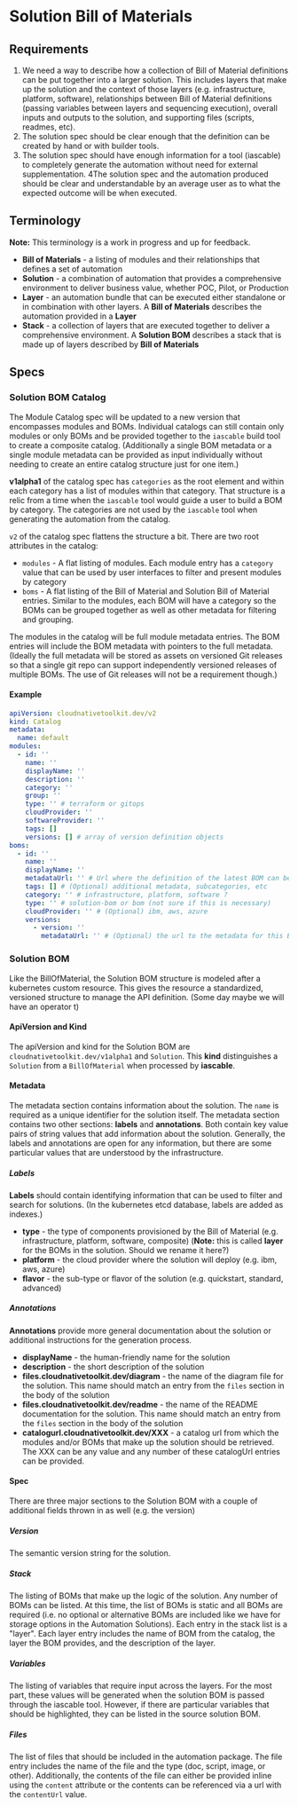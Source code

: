 # Solution Bill of Materials

## Requirements

1. We need a way to describe how a collection of Bill of Material definitions can be put together into a larger solution. This includes layers that make up the solution and the context of those layers (e.g. infrastructure, platform, software), relationships between Bill of Material definitions (passing variables between layers and sequencing execution), overall inputs and outputs to the solution, and supporting files (scripts, readmes, etc).
2. The solution spec should be clear enough that the definition can be created by hand or with builder tools.
3. The solution spec should have enough information for a tool (iascable) to completely generate the automation without need for external supplementation.
4The solution spec and the automation produced should be clear and understandable by an average user as to what the expected outcome will be when executed. 

## Terminology

**Note:** This terminology is a work in progress and up for feedback.

- **Bill of Materials** - a listing of modules and their relationships that defines a set of automation
- **Solution** - a combination of automation that provides a comprehensive environment to deliver business value, whether POC, Pilot, or Production
- **Layer** - an automation bundle that can be executed either standalone or in combination with other layers. A **Bill of Materials** describes the automation provided in a **Layer** 
- **Stack** - a collection of layers that are executed together to deliver a comprehensive environment. A **Solution BOM** describes a stack that is made up of layers described by **Bill of Materials**

## Specs

### Solution BOM Catalog

The Module Catalog spec will be updated to a new version that encompasses modules and BOMs. Individual catalogs can still contain only modules or only BOMs and be provided together to the `iascable` build tool to create a composite catalog. (Additionally a single BOM metadata or a single module metadata can be provided as input individually without needing to create an entire catalog structure just for one item.)

**v1alpha1** of the catalog spec has `categories` as the root element and within each category has a list of modules within that category. That structure is a relic from a time when the `iascable` tool would guide a user to build a BOM by category. The categories are not used by the `iascable` tool when generating the automation from the catalog.

`v2` of the catalog spec flattens the structure a bit. There are two root attributes in the catalog:

- `modules` - A flat listing of modules. Each module entry has a `category` value that can be used by user interfaces to filter and present modules by category
- `boms` - A flat listing of the Bill of Material and Solution Bill of Material entries. Similar to the modules, each BOM will have a category so the BOMs can be grouped together as well as other metadata for filtering and grouping.

The modules in the catalog will be full module metadata entries. The BOM entries will include the BOM metadata with pointers to the full metadata. (Ideally the full metadata will be stored as assets on versioned Git releases so that a single git repo can support independently versioned releases of multiple BOMs. The use of Git releases will not be a requirement though.)

#### Example

```yaml
apiVersion: cloudnativetoolkit.dev/v2
kind: Catalog
metadata:
  name: default
modules:
  - id: ''
    name: ''
    displayName: ''
    description: ''
    category: ''
    group: ''
    type: '' # terraform or gitops
    cloudProvider: ''
    softwareProvider: ''
    tags: []
    versions: [] # array of version definition objects
boms:
  - id: ''
    name: ''
    displayName: ''
    metadataUrl: '' # Url where the definition of the latest BOM can be found
    tags: [] # (Optional) additional metadata, subcategories, etc
    category: '' # infrastructure, platform, software ?
    type: '' # solution-bom or bom (not sure if this is necessary)
    cloudProvider: '' # (Optional) ibm, aws, azure
    versions:
      - version: ''
        metadataUrl: '' # (Optional) the url to the metadata for this BOM version. If not provided then the url is assumed to be derived from the main metadataUrl
```

### Solution BOM

Like the BillOfMaterial, the Solution BOM structure is modeled after a kubernetes custom resource. This gives the resource a standardized, versioned structure to manage the API definition. (Some day maybe we will have an operator t)

#### ApiVersion and Kind

The apiVersion and kind for the Solution BOM are `cloudnativetoolkit.dev/v1alpha1` and `Solution`. This **kind** distinguishes a `Solution` from a `BillOfMaterial` when processed by **iascable**. 

#### Metadata

The metadata section contains information about the solution. The `name` is required as a unique identifier for the solution itself. The metadata section contains two other sections: **labels** and **annotations**. Both contain key value pairs of string values that add information about the solution. Generally, the labels and annotations are open for any information, but there are some particular values that are understood by the infrastructure. 

##### Labels

**Labels** should contain identifying information that can be used to filter and search for solutions. (In the kubernetes etcd database, labels are added as indexes.) 

- **type** - the type of components provisioned by the Bill of Material (e.g. infrastructure, platform, software, composite) (**Note:** this is called **layer** for the BOMs in the solution. Should we rename it here?)
- **platform** - the cloud provider where the solution will deploy (e.g. ibm, aws, azure)
- **flavor** - the sub-type or flavor of the solution (e.g. quickstart, standard, advanced)

##### Annotations

**Annotations** provide more general documentation about the solution or additional instructions for the generation process.

- **displayName** - the human-friendly name for the solution
- **description** - the short description of the solution
- **files.cloudnativetoolkit.dev/diagram** - the name of the diagram file for the solution. This name should match an entry from the `files` section in the body of the solution
- **files.cloudnativetoolkit.dev/readme** - the name of the README documentation for the solution. This name should match an entry from the `files` section in the body of the solution
- **catalogurl.cloudnativetoolkit.dev/XXX** - a catalog url from which the modules and/or BOMs that make up the solution should be retrieved. The XXX can be any value and any number of these catalogUrl entries can be provided.

#### Spec

There are three major sections to the Solution BOM with a couple of additional fields thrown in as well (e.g. the version)

##### Version

The semantic version string for the solution.

##### Stack

The listing of BOMs that make up the logic of the solution. Any number of BOMs can be listed. At this time, the list of BOMs is static and all BOMs are required (i.e. no optional or alternative BOMs are included like we have for storage options in the Automation Solutions). Each entry in the stack list is a "layer". Each layer entry includes the name of BOM from the catalog, the layer the BOM provides, and the description of the layer.

##### Variables

The listing of variables that require input across the layers. For the most part, these values will be generated when the solution BOM is passed through the iascable tool. However, if there are particular variables that should be highlighted, they can be listed in the source solution BOM.

##### Files

The list of files that should be included in the automation package. The file entry includes the name of the file and the type (doc, script, image, or other). Additionally, the contents of the file can either be provided inline using the `content` attribute or the contents can be referenced via a url with the `contentUrl` value. 
